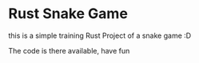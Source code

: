 # Rust Snake Game


this is a simple training Rust Project of a snake game :D

The code is there available, have fun 
